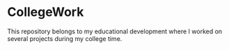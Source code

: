 # CollegeWork
This repository belongs to my educational development where I worked on several projects during my college time. 
